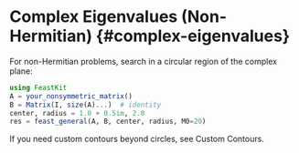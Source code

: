 # Complex Eigenvalues (Non-Hermitian) {#complex-eigenvalues}


For non-Hermitian problems, search in a circular region of the complex plane:

```julia
using FeastKit
A = your_nonsymmetric_matrix()
B = Matrix(I, size(A)...)  # identity
center, radius = 1.0 + 0.5im, 2.0
res = feast_general(A, B, center, radius, M0=20)
```

If you need custom contours beyond circles, see Custom Contours.
